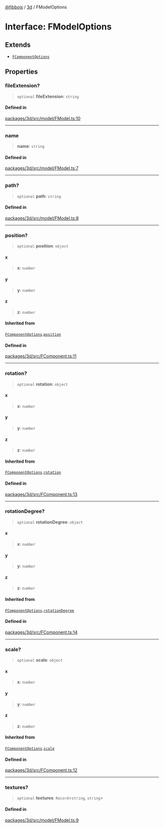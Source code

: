 [@fibbojs](/api/index) / [3d](/api/3d) / FModelOptions

# Interface: FModelOptions

## Extends

- [`FComponentOptions`](FComponentOptions.md)

## Properties

### fileExtension?

> `optional` **fileExtension**: `string`

#### Defined in

[packages/3d/src/model/FModel.ts:10](https://github.com/fibbojs/fibbo/blob/b75caee36f4519a3126901ff2e1c5645cf5db4a7/packages/3d/src/model/FModel.ts#L10)

***

### name

> **name**: `string`

#### Defined in

[packages/3d/src/model/FModel.ts:7](https://github.com/fibbojs/fibbo/blob/b75caee36f4519a3126901ff2e1c5645cf5db4a7/packages/3d/src/model/FModel.ts#L7)

***

### path?

> `optional` **path**: `string`

#### Defined in

[packages/3d/src/model/FModel.ts:8](https://github.com/fibbojs/fibbo/blob/b75caee36f4519a3126901ff2e1c5645cf5db4a7/packages/3d/src/model/FModel.ts#L8)

***

### position?

> `optional` **position**: `object`

#### x

> **x**: `number`

#### y

> **y**: `number`

#### z

> **z**: `number`

#### Inherited from

[`FComponentOptions`](FComponentOptions.md).[`position`](FComponentOptions.md#position)

#### Defined in

[packages/3d/src/FComponent.ts:11](https://github.com/fibbojs/fibbo/blob/b75caee36f4519a3126901ff2e1c5645cf5db4a7/packages/3d/src/FComponent.ts#L11)

***

### rotation?

> `optional` **rotation**: `object`

#### x

> **x**: `number`

#### y

> **y**: `number`

#### z

> **z**: `number`

#### Inherited from

[`FComponentOptions`](FComponentOptions.md).[`rotation`](FComponentOptions.md#rotation)

#### Defined in

[packages/3d/src/FComponent.ts:13](https://github.com/fibbojs/fibbo/blob/b75caee36f4519a3126901ff2e1c5645cf5db4a7/packages/3d/src/FComponent.ts#L13)

***

### rotationDegree?

> `optional` **rotationDegree**: `object`

#### x

> **x**: `number`

#### y

> **y**: `number`

#### z

> **z**: `number`

#### Inherited from

[`FComponentOptions`](FComponentOptions.md).[`rotationDegree`](FComponentOptions.md#rotationdegree)

#### Defined in

[packages/3d/src/FComponent.ts:14](https://github.com/fibbojs/fibbo/blob/b75caee36f4519a3126901ff2e1c5645cf5db4a7/packages/3d/src/FComponent.ts#L14)

***

### scale?

> `optional` **scale**: `object`

#### x

> **x**: `number`

#### y

> **y**: `number`

#### z

> **z**: `number`

#### Inherited from

[`FComponentOptions`](FComponentOptions.md).[`scale`](FComponentOptions.md#scale)

#### Defined in

[packages/3d/src/FComponent.ts:12](https://github.com/fibbojs/fibbo/blob/b75caee36f4519a3126901ff2e1c5645cf5db4a7/packages/3d/src/FComponent.ts#L12)

***

### textures?

> `optional` **textures**: `Record`\<`string`, `string`\>

#### Defined in

[packages/3d/src/model/FModel.ts:9](https://github.com/fibbojs/fibbo/blob/b75caee36f4519a3126901ff2e1c5645cf5db4a7/packages/3d/src/model/FModel.ts#L9)
